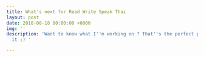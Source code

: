 ```yaml
---
title: What's next for Read Write Speak Thai
layout: post
date: 2018-08-18 00:00:00 +0000
img: ''
description: 'Want to know what I''m working on ? That''s the perfect place to discover
  it ;) '

---
```

